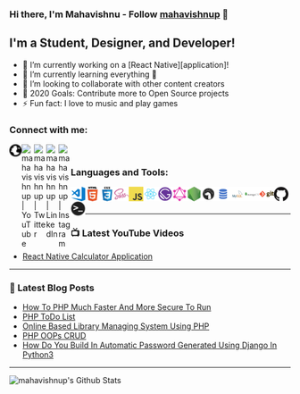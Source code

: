 ### Hi there, I'm Mahavishnu - Follow [mahavishnup][website] 👋

## I'm a Student, Designer, and Developer!
- 🔭 I’m currently working on a [React Native][application]!
- 🌱 I’m currently learning everything 🤣
- 👯 I’m looking to collaborate with other content creators
- 🥅 2020 Goals: Contribute more to Open Source projects
- ⚡ Fun fact: I love to music and play games

### Connect with me:

[<img align="left" alt="mahavishnup.github.io" width="22px" src="https://raw.githubusercontent.com/iconic/open-iconic/master/svg/globe.svg" />][website]
[<img align="left" alt="mahavishnup | YouTube" width="22px" src="https://cdn.jsdelivr.net/npm/simple-icons@v3/icons/youtube.svg" />][youtube]
[<img align="left" alt="mahavishnup | Twitter" width="22px" src="https://cdn.jsdelivr.net/npm/simple-icons@v3/icons/twitter.svg" />][twitter]
[<img align="left" alt="mahavishnup | LinkedIn" width="22px" src="https://cdn.jsdelivr.net/npm/simple-icons@v3/icons/linkedin.svg" />][linkedin]
[<img align="left" alt="mahavishnup | Instagram" width="22px" src="https://cdn.jsdelivr.net/npm/simple-icons@v3/icons/instagram.svg" />][instagram]

<br />

### Languages and Tools:

[<img align="left" alt="Visual Studio Code" width="26px" src="https://raw.githubusercontent.com/github/explore/80688e429a7d4ef2fca1e82350fe8e3517d3494d/topics/visual-studio-code/visual-studio-code.png" />][webdevplaylist]
[<img align="left" alt="HTML5" width="26px" src="https://raw.githubusercontent.com/github/explore/80688e429a7d4ef2fca1e82350fe8e3517d3494d/topics/html/html.png" />][webdevplaylist]
[<img align="left" alt="CSS3" width="26px" src="https://raw.githubusercontent.com/github/explore/80688e429a7d4ef2fca1e82350fe8e3517d3494d/topics/css/css.png" />][cssplaylist]
[<img align="left" alt="Sass" width="26px" src="https://raw.githubusercontent.com/github/explore/80688e429a7d4ef2fca1e82350fe8e3517d3494d/topics/sass/sass.png" />][cssplaylist]
[<img align="left" alt="JavaScript" width="26px" src="https://raw.githubusercontent.com/github/explore/80688e429a7d4ef2fca1e82350fe8e3517d3494d/topics/javascript/javascript.png" />][jsplaylist]
[<img align="left" alt="React" width="26px" src="https://raw.githubusercontent.com/github/explore/80688e429a7d4ef2fca1e82350fe8e3517d3494d/topics/react/react.png" />][reactplaylist]
[<img align="left" alt="Gatsby" width="26px" src="https://raw.githubusercontent.com/github/explore/e94815998e4e0713912fed477a1f346ec04c3da2/topics/gatsby/gatsby.png" />][webdevplaylist]
[<img align="left" alt="GraphQL" width="26px" src="https://raw.githubusercontent.com/github/explore/80688e429a7d4ef2fca1e82350fe8e3517d3494d/topics/graphql/graphql.png" />][webdevplaylist]
[<img align="left" alt="Node.js" width="26px" src="https://raw.githubusercontent.com/github/explore/80688e429a7d4ef2fca1e82350fe8e3517d3494d/topics/nodejs/nodejs.png" />][webdevplaylist]
[<img align="left" alt="Deno" width="26px" src="https://raw.githubusercontent.com/github/explore/361e2821e2dea67711cde99c9c40ed357061cf27/topics/deno/deno.png" />][webdevplaylist]
[<img align="left" alt="SQL" width="26px" src="https://raw.githubusercontent.com/github/explore/80688e429a7d4ef2fca1e82350fe8e3517d3494d/topics/sql/sql.png" />][webdevplaylist]
[<img align="left" alt="MySQL" width="26px" src="https://raw.githubusercontent.com/github/explore/80688e429a7d4ef2fca1e82350fe8e3517d3494d/topics/mysql/mysql.png" />][webdevplaylist]
[<img align="left" alt="MongoDB" width="26px" src="https://raw.githubusercontent.com/github/explore/80688e429a7d4ef2fca1e82350fe8e3517d3494d/topics/mongodb/mongodb.png" />][webdevplaylist]
[<img align="left" alt="Git" width="26px" src="https://raw.githubusercontent.com/github/explore/80688e429a7d4ef2fca1e82350fe8e3517d3494d/topics/git/git.png" />][webdevplaylist]
[<img align="left" alt="GitHub" width="26px" src="https://raw.githubusercontent.com/github/explore/78df643247d429f6cc873026c0622819ad797942/topics/github/github.png" />][webdevplaylist]
[<img align="left" alt="HTML5" width="26px" src="https://raw.githubusercontent.com/github/explore/80688e429a7d4ef2fca1e82350fe8e3517d3494d/topics/terminal/terminal.png" />][webdevplaylist]

<br />
<br />

---

### 📺 Latest YouTube Videos
<!-- YOUTUBE:START -->
- [React Native Calculator Application](https://www.youtube.com/watch?v=w5TeDpHzcP8&list=PLeTSvpNL-hRj2rptGjmwsGbB4U2GnvcPC&index=2&t=0s)
<!-- YOUTUBE:END -->

---

### 📕 Latest Blog Posts
<!-- BLOG-POST-LIST:START -->
- [How To PHP Much Faster And More Secure To Run](https://medium.com/@selvamvishnu25/php-mvc-70efac63f759)
- [PHP ToDo List](https://medium.com/@selvamvishnu25/phptodolist-a4a8953680fb)
- [Online Based Library Managing System Using PHP](https://medium.com/@selvamvishnu25/library-305ff0dfbbe9)
- [PHP OOPs CRUD](https://medium.com/@selvamvishnu25/php-oops-crud-dc16f75abf53)
- [How Do You Build In Automatic Password Generated Using Django In Python3](https://medium.com/@selvamvishnu25/automatic-password-generating-37731e177f1e)
<!-- BLOG-POST-LIST:END -->

---

<img align="left" alt="mahavishnup's Github Stats" src="https://github-readme-stats.mahavishnup.vercel.app/api?username=mahavishnup&show_icons=true&hide_border=true" />

[website]: https://mahavishnup.github.io
[twitter]: https://twitter.com/selvamvishnu251
[youtube]: https://youtube.com/channel/UCK75dW3PU7rSyk6kD0gZsng?view_as=subscriber
[instagram]: https://instagram.com/developermahavishnu/
[linkedin]: https://linkedin.com/in/developermahavishnu/
[webdevplaylist]: https://www.youtube.com/playlist?list=PLeTSvpNL-hRisp-A94Y5o2Wct6z0XW0Tp
[jsplaylist]: https://www.youtube.com/playlist?list=PLkwxH9e_vrALRJKu7wfXby3MKeflhTu6B
[cssplaylist]: https://www.youtube.com/playlist?list=PLeTSvpNL-hRg_2txTgmeS59hjNc5Hu41z
[reactplaylist]: https://www.youtube.com/playlist?list=PLeTSvpNL-hRgWJZULvXh75uA9dQ-dkLdP
[reactnative]: https://www.youtube.com/playlist?list=PLeTSvpNL-hRj2rptGjmwsGbB4U2GnvcPC
